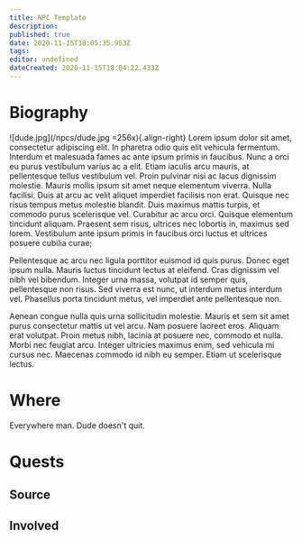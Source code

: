 ```yaml
---
title: NPC Template
description: 
published: true
date: 2020-11-15T18:05:35.953Z
tags: 
editor: undefined
dateCreated: 2020-11-15T18:04:22.433Z
---
```


# Biography
![dude.jpg](/npcs/dude.jpg =256x){.align-right}
Lorem ipsum dolor sit amet, consectetur adipiscing elit. In pharetra odio quis elit vehicula fermentum. Interdum et malesuada fames ac ante ipsum primis in faucibus. Nunc a orci eu purus vestibulum varius ac a elit. Etiam iaculis arcu mauris, at pellentesque tellus vestibulum vel. Proin pulvinar nisi ac lacus dignissim molestie. Mauris mollis ipsum sit amet neque elementum viverra. Nulla facilisi. Duis at arcu ac velit aliquet imperdiet facilisis non erat. Quisque nec risus tempus metus molestie blandit. Duis maximus mattis turpis, et commodo purus scelerisque vel. Curabitur ac arcu orci. Quisque elementum tincidunt aliquam. Praesent sem risus, ultrices nec lobortis in, maximus sed lorem. Vestibulum ante ipsum primis in faucibus orci luctus et ultrices posuere cubilia curae;

Pellentesque ac arcu nec ligula porttitor euismod id quis purus. Donec eget ipsum nulla. Mauris luctus tincidunt lectus at eleifend. Cras dignissim vel nibh vel bibendum. Integer urna massa, volutpat id semper quis, pellentesque non risus. Sed viverra est nunc, ut interdum metus interdum vel. Phasellus porta tincidunt metus, vel imperdiet ante pellentesque non.

Aenean congue nulla quis urna sollicitudin molestie. Mauris et sem sit amet purus consectetur mattis ut vel arcu. Nam posuere laoreet eros. Aliquam erat volutpat. Proin metus nibh, lacinia at posuere nec, commodo et nulla. Morbi nec feugiat arcu. Integer ultricies maximus enim, sed vehicula mi cursus nec. Maecenas commodo id nibh eu semper. Etiam ut scelerisque lectus.
# Where
Everywhere man. Dude doesn't quit.
# Quests
## Source
## Involved